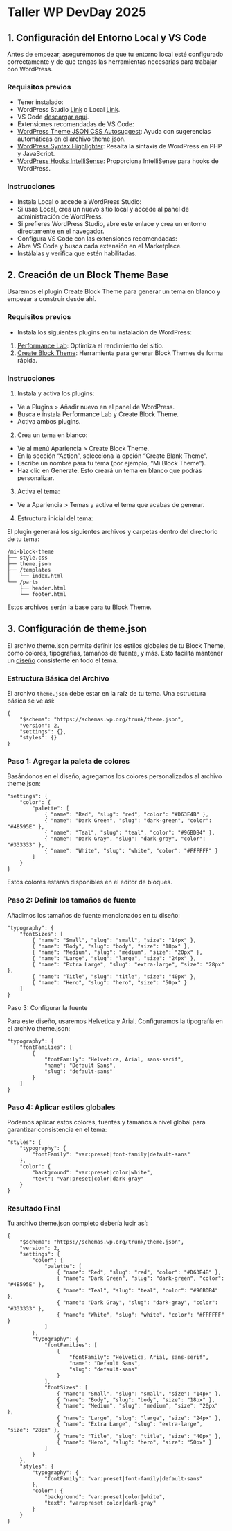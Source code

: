 # Taller WP DevDay 2025

## 1. Configuración del Entorno Local y VS Code

Antes de empezar, asegurémonos de que tu entorno local esté configurado correctamente y de que tengas las herramientas necesarias para trabajar con WordPress.

### Requisitos previos
- Tener instalado:
- WordPress Studio [Link](https://wordpress.org/gutenberg/studio) o Local [Link](https://localwp.com).
- VS Code [descargar aquí](https://code.visualstudio.com).
- Extensiones recomendadas de VS Code:
- [WordPress Theme JSON CSS Autosuggest](https://marketplace.visualstudio.com/items?itemName=GabrielRose.wordpress-theme-json-css-autosuggest): Ayuda con sugerencias automáticas en el archivo theme.json.
- [WordPress Syntax Highlighter](https://marketplace.visualstudio.com/items?itemName=matthiashunt.wordpress-syntax-highlighter): Resalta la sintaxis de WordPress en PHP y JavaScript.
- [WordPress Hooks IntelliSense](https://marketplace.visualstudio.com/items?itemName=johnbillion.vscode-wordpress-hooks): Proporciona IntelliSense para hooks de WordPress.

### Instrucciones
- Instala Local o accede a WordPress Studio:
- Si usas Local, crea un nuevo sitio local y accede al panel de administración de WordPress.
- Si prefieres WordPress Studio, abre este enlace y crea un entorno directamente en el navegador.
- Configura VS Code con las extensiones recomendadas:
- Abre VS Code y busca cada extensión en el Marketplace.
- Instálalas y verifica que estén habilitadas.

## 2. Creación de un Block Theme Base

Usaremos el plugin Create Block Theme para generar un tema en blanco y empezar a construir desde ahí.

### Requisitos previos
- Instala los siguientes plugins en tu instalación de WordPress:
1. [Performance Lab](https://wordpress.org/plugins/performance-lab/): Optimiza el rendimiento del sitio.
2. [Create Block Theme](https://wordpress.org/plugins/create-block-theme/): Herramienta para generar Block Themes de forma rápida.

### Instrucciones
1. Instala y activa los plugins:
- Ve a Plugins > Añadir nuevo en el panel de WordPress.
- Busca e instala Performance Lab y Create Block Theme.
- Activa ambos plugins.
2. Crea un tema en blanco:
- Ve al menú Apariencia > Create Block Theme.
- En la sección “Action”, selecciona la opción “Create Blank Theme”.
- Escribe un nombre para tu tema (por ejemplo, “Mi Block Theme”).
- Haz clic en Generate. Esto creará un tema en blanco que podrás personalizar.
3. Activa el tema:
- Ve a Apariencia > Temas y activa el tema que acabas de generar.
4. Estructura inicial del tema:

El plugin generará los siguientes archivos y carpetas dentro del directorio de tu tema:

```
/mi-block-theme
├── style.css
├── theme.json
├── /templates
│   └── index.html
└── /parts
    ├── header.html
    └── footer.html
```
Estos archivos serán la base para tu Block Theme.

## 3. Configuración de theme.json

El archivo theme.json permite definir los estilos globales de tu Block Theme, como colores, tipografías, tamaños de fuente, y más. Esto facilita mantener un [diseño](https://www.figma.com/design/cFa7bTCg6kaOJiVNeN9vVi/Mi-Primer-Tema?node-id=0-1&m=dev&t=RkAwFFc3yA208ADE-1) consistente en todo el tema.

### Estructura Básica del Archivo

El archivo `theme.json` debe estar en la raíz de tu tema. Una estructura básica se ve así:

```
{
	"$schema": "https://schemas.wp.org/trunk/theme.json",
	"version": 2,
	"settings": {},
	"styles": {}
}
```

### Paso 1: Agregar la paleta de colores

Basándonos en el diseño, agregamos los colores personalizados al archivo theme.json:

```
"settings": {
	"color": {
		"palette": [
			{ "name": "Red", "slug": "red", "color": "#D63E4B" },
			{ "name": "Dark Green", "slug": "dark-green", "color": "#4B595E" },
			{ "name": "Teal", "slug": "teal", "color": "#96BDB4" },
			{ "name": "Dark Gray", "slug": "dark-gray", "color": "#333333" },
			{ "name": "White", "slug": "white", "color": "#FFFFFF" }
		]
	}
}
```
Estos colores estarán disponibles en el editor de bloques.

### Paso 2: Definir los tamaños de fuente

Añadimos los tamaños de fuente mencionados en tu diseño:

```
"typography": {
	"fontSizes": [
		{ "name": "Small", "slug": "small", "size": "14px" },
		{ "name": "Body", "slug": "body", "size": "18px" },
		{ "name": "Medium", "slug": "medium", "size": "20px" },
		{ "name": "Large", "slug": "large", "size": "24px" },
		{ "name": "Extra Large", "slug": "extra-large", "size": "28px" },
		{ "name": "Title", "slug": "title", "size": "40px" },
		{ "name": "Hero", "slug": "hero", "size": "50px" }
	]
}
```

Paso 3: Configurar la fuente

Para este diseño, usaremos Helvetica y Arial. Configuramos la tipografía en el archivo theme.json:

```
"typography": {
	"fontFamilies": [
		{
			"fontFamily": "Helvetica, Arial, sans-serif",
			"name": "Default Sans",
			"slug": "default-sans"
		}
	]
}
```

### Paso 4: Aplicar estilos globales

Podemos aplicar estos colores, fuentes y tamaños a nivel global para garantizar consistencia en el tema:

```
"styles": {
	"typography": {
		"fontFamily": "var:preset|font-family|default-sans"
	},
	"color": {
		"background": "var:preset|color|white",
		"text": "var:preset|color|dark-gray"
	}
}
```

### Resultado Final

Tu archivo theme.json completo debería lucir así:

```
{
	"$schema": "https://schemas.wp.org/trunk/theme.json",
	"version": 2,
	"settings": {
		"color": {
			"palette": [
				{ "name": "Red", "slug": "red", "color": "#D63E4B" },
				{ "name": "Dark Green", "slug": "dark-green", "color": "#4B595E" },
				{ "name": "Teal", "slug": "teal", "color": "#96BDB4" },
				{ "name": "Dark Gray", "slug": "dark-gray", "color": "#333333" },
				{ "name": "White", "slug": "white", "color": "#FFFFFF" }
			]
		},
		"typography": {
			"fontFamilies": [
				{
					"fontFamily": "Helvetica, Arial, sans-serif",
					"name": "Default Sans",
					"slug": "default-sans"
				}
			],
			"fontSizes": [
				{ "name": "Small", "slug": "small", "size": "14px" },
				{ "name": "Body", "slug": "body", "size": "18px" },
				{ "name": "Medium", "slug": "medium", "size": "20px" },
				{ "name": "Large", "slug": "large", "size": "24px" },
				{ "name": "Extra Large", "slug": "extra-large", "size": "28px" },
				{ "name": "Title", "slug": "title", "size": "40px" },
				{ "name": "Hero", "slug": "hero", "size": "50px" }
			]
		}
	},
	"styles": {
		"typography": {
			"fontFamily": "var:preset|font-family|default-sans"
		},
		"color": {
			"background": "var:preset|color|white",
			"text": "var:preset|color|dark-gray"
		}
	}
}
```